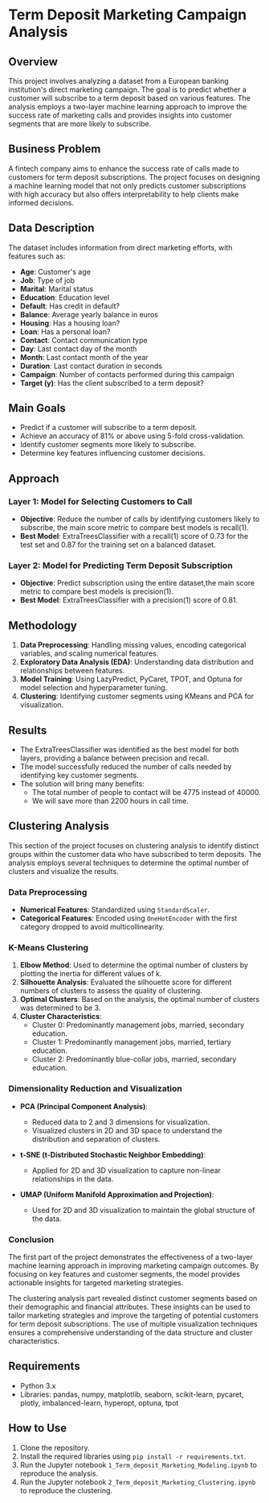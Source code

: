 # Term Deposit Marketing Campaign Analysis

## Overview

This project involves analyzing a dataset from a European banking institution's direct marketing campaign. The goal is to predict whether a customer will subscribe to a term deposit based on various features. The analysis employs a two-layer machine learning approach to improve the success rate of marketing calls and provides insights into customer segments that are more likely to subscribe.

## Business Problem

A fintech company aims to enhance the success rate of calls made to customers for term deposit subscriptions. The project focuses on designing a machine learning model that not only predicts customer subscriptions with high accuracy but also offers interpretability to help clients make informed decisions.

## Data Description

The dataset includes information from direct marketing efforts, with features such as:
- **Age**: Customer's age
- **Job**: Type of job
- **Marital**: Marital status
- **Education**: Education level
- **Default**: Has credit in default?
- **Balance**: Average yearly balance in euros
- **Housing**: Has a housing loan?
- **Loan**: Has a personal loan?
- **Contact**: Contact communication type
- **Day**: Last contact day of the month
- **Month**: Last contact month of the year
- **Duration**: Last contact duration in seconds
- **Campaign**: Number of contacts performed during this campaign
- **Target (y)**: Has the client subscribed to a term deposit?

## Main Goals

- Predict if a customer will subscribe to a term deposit.
- Achieve an accuracy of 81% or above using 5-fold cross-validation.
- Identify customer segments more likely to subscribe.
- Determine key features influencing customer decisions.

## Approach

### Layer 1: Model for Selecting Customers to Call
- **Objective**: Reduce the number of calls by identifying customers likely to subscribe, the main score metric to compare best models is recall(1).
- **Best Model**: ExtraTreesClassifier with a recall(1) score of 0.73 for the test set and 0.87 for the training set on a balanced dataset.

### Layer 2: Model for Predicting Term Deposit Subscription
- **Objective**: Predict subscription using the entire dataset,the main score metric to compare best models is precision(1).
- **Best Model**: ExtraTreesClassifier with a precision(1) score of 0.81.

## Methodology

1. **Data Preprocessing**: Handling missing values, encoding categorical variables, and scaling numerical features.
2. **Exploratory Data Analysis (EDA)**: Understanding data distribution and relationships between features.
3. **Model Training**: Using LazyPredict, PyCaret, TPOT, and Optuna for model selection and hyperparameter tuning.
4. **Clustering**: Identifying customer segments using KMeans and PCA for visualization.

## Results

- The ExtraTreesClassifier was identified as the best model for both layers, providing a balance between precision and recall.
- The model successfully reduced the number of calls needed by identifying key customer segments.
- The solution will bring many benefits:
    - The total number of people to contact will be 4775 instead of 40000.
    - We will save more than 2200 hours in call time.
  




## Clustering Analysis

This section of the project focuses on clustering analysis to identify distinct groups within the customer data who have subscribed to term deposits. The analysis employs several techniques to determine the optimal number of clusters and visualize the results.

### Data Preprocessing

- **Numerical Features**: Standardized using `StandardScaler`.
- **Categorical Features**: Encoded using `OneHotEncoder` with the first category dropped to avoid multicollinearity.

### K-Means Clustering

1. **Elbow Method**: Used to determine the optimal number of clusters by plotting the inertia for different values of k.
2. **Silhouette Analysis**: Evaluated the silhouette score for different numbers of clusters to assess the quality of clustering.
3. **Optimal Clusters**: Based on the analysis, the optimal number of clusters was determined to be 3.
4. **Cluster Characteristics**: 
   - Cluster 0: Predominantly management jobs, married, secondary education.
   - Cluster 1: Predominantly management jobs, married, tertiary education.
   - Cluster 2: Predominantly blue-collar jobs, married, secondary education.

### Dimensionality Reduction and Visualization

- **PCA (Principal Component Analysis)**: 
  - Reduced data to 2 and 3 dimensions for visualization.
  - Visualized clusters in 2D and 3D space to understand the distribution and separation of clusters.

- **t-SNE (t-Distributed Stochastic Neighbor Embedding)**:
  - Applied for 2D and 3D visualization to capture non-linear relationships in the data.

- **UMAP (Uniform Manifold Approximation and Projection)**:
  - Used for 2D and 3D visualization to maintain the global structure of the data.

### Conclusion

The first part of the project demonstrates the effectiveness of a two-layer machine learning approach in improving marketing campaign outcomes. By focusing on key features and customer segments, the model provides actionable insights for targeted marketing strategies.

The clustering analysis part revealed distinct customer segments based on their demographic and financial attributes. These insights can be used to tailor marketing strategies and improve the targeting of potential customers for term deposit subscriptions. The use of multiple visualization techniques ensures a comprehensive understanding of the data structure and cluster characteristics.


## Requirements

- Python 3.x
- Libraries: pandas, numpy, matplotlib, seaborn, scikit-learn, pycaret, plotly, imbalanced-learn, hyperopt, optuna, tpot

## How to Use

1. Clone the repository.
2. Install the required libraries using `pip install -r requirements.txt`.
3. Run the Jupyter notebook `1_Term_deposit_Marketing_Modeling.ipynb` to reproduce the analysis.
4. Run the Jupyter notebook `2_Term_deposit_Marketing_Clustering.ipynb` to reproduce the clustering.